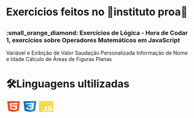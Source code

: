 # Exercicios feitos no 💙instituto proa💙

## 

<h3>:small_orange_diamond: Exercícios de Lógica - Hora de Codar 1,	exercícios sobre Operadores Matemáticos em JavaScript</h3>

Variável e Exibição de Valor
Saudação Personalizada
Informação de Nome e Idade
Cálculo de Áreas de Figuras Planas

# 🛠️Linguagens ultilizadas

<img align="center" alt="HTML" height="30" width="40" src="https://raw.githubusercontent.com/devicons/devicon/master/icons/html5/html5-original.svg">
<img align="center" alt="CSS" height="30" width="40" src="https://raw.githubusercontent.com/devicons/devicon/master/icons/css3/css3-original.svg">
<img align="center" alt="Js" height="30" width="40" src="https://raw.githubusercontent.com/devicons/devicon/master/icons/javascript/javascript-plain.svg">